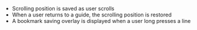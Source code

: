 - Scrolling position is saved as user scrolls
- When a user returns to a guide, the scrolling position is restored
- A bookmark saving overlay is displayed when a user long presses a line
